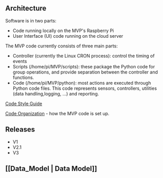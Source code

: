 ## Architecture
Software is in two parts:
* Code running locally on the MVP's Raspberry Pi
* User Interface (UI) code running on the cloud server

The MVP code currently consists of three main parts:
* Controller (currently the Linux CRON process): control the timing of events
* Scripts (/home/pi/MVP/scripts): these package the Python code for group operations, and provide separation between the controller and functions.
* Code (/home/pi/MVP/python): most actions are executed through Python code files.  This code represents sensors, controllers, utilities (data handling,logging, ...) and reporting.

[Code Style Guide](https://github.com/futureag/blog/wiki/Software_Standards)

[Code Organization](https://github.com/futureag/blog/wiki/Code-Organization) - how the MVP code is set up.

## Releases
* V1
* V2.1
* V3

## [[Data_Model | Data Model]]